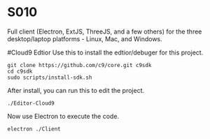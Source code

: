 # S010
Full client (Electron, ExtJS, ThreeJS, and a few others) for the three desktop/laptop platforms - Linux, Mac, and Windows.

#Cloud9 Edtior
Use this to install the edtior/debuger for this project.

	git clone https://github.com/c9/core.git c9sdk
	cd c9sdk
	sudo scripts/install-sdk.sh

 
After install, you can run this to edit the project.

	./Editor-Cloud9



Now use Electron to execute the code.

	electron ./Client 